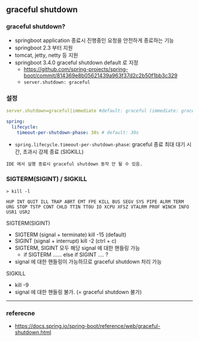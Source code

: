 ## graceful shutdown

### graceful shutdown?
- springboot application 종료시 진행중인 요청을 안전하게 종료하는 기능
- springboot 2.3 부터 지원
- tomcat, jetty, netty 등 지원
- springboot 3.4.0 graceful shutdown default 로 지정
  - https://github.com/spring-projects/spring-boot/commit/814369e8b05621439a963f37d2c2b50f1bb3c329
  - `server.shutdown: graceful`

### 설정
```yml
server.shutdown=graceful|immediate #default: graceful (immediate: graceful disable)

spring:
  lifecycle:
    timeout-per-shutdown-phase: 30s # default: 30s
```
- `spring.lifecycle.timeout-per-shutdown-phase`: graceful 종료 최대 대기 시간, 초과시 강제 종료 (SIGKILL)

```
IDE 에서 실행 종료시 graceful shutdown 동작 안 될 수 있음.
```


### SIGTERM(SIGINT) / SIGKILL

```
> kill -l

HUP INT QUIT ILL TRAP ABRT EMT FPE KILL BUS SEGV SYS PIPE ALRM TERM URG STOP TSTP CONT CHLD TTIN TTOU IO XCPU XFSZ VTALRM PROF WINCH INFO USR1 USR2
```


SIGTERM(SIGINT)
- SIGTERM (signal + terminate) kill -15 (default)
- SIGINT (signal + interrupt) kill -2 (ctrl + c)
- SIGTERM, SIGINT 모두 해당 signal 에 대한 핸들링 가능 
  - if SIGTERM ...... else if SIGINT .... ?
- signal 에 대한 핸들링이 가능하므로 graceful shutdown 처리 가능


SIGKILL
- kill -9
- signal 에 대한 핸들링 불가. (= graceful shutdown 불가)

---

### referecne
- https://docs.spring.io/spring-boot/reference/web/graceful-shutdown.html